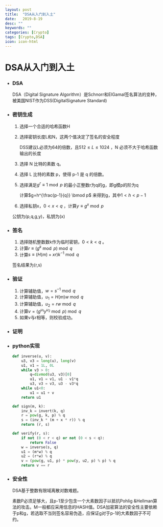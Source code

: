 ```yaml
---
layout: post
title:  "DSA从入门到入土"
date:   2019-8-19
desc: ""
keywords: ""
categories: [Crypto]
tags: [Crypto,DSA]
icon: icon-html
---
```


# DSA从入门到入土

* ### DSA

  DSA（Digital Signature Algorithm）是Schnorr和ElGamal签名算法的变种，被美国NIST作为DSS(DigitalSignature Standard)

* ### 密钥生成

  1. 选择一个合适的哈希函数H

  2. 选择密钥长度L和N，这两个值决定了签名的安全程度

     DSS建议L必须为64的倍数，且$512 \leq L \leq 1024$ ，N 必须不大于哈希函数输出的长度 

  3. 选择 N 比特的素数 q。

  4. 选择 L 比特的素数 p，使得 p-1 是 q 的倍数。

  5. 选择满足$g^r \equiv 1 \bmod p$ 的最小正整数r为q的g，即g模p的阶为q

     计算$g=h^{\frac{p-1}{q}} \bmod p$ 来得到g，其中$1< h < p-1$ 

  6. 选择私钥x，$0<x<q$ ，计算$y \equiv g^x \bmod p$ 

  公钥为(p,q,g,y)，私钥为(x) 

* ### 签名

  1. 选择随机整数数k作为临时密钥，$0<k<q$ 。
  2. 计算$r\equiv (g^k \bmod p) \bmod q$
  3. 计算$s\equiv (H(m)+xr)k^{-1} \bmod q$

  签名结果为(r,s) 

* ### 验证

  1. 计算辅助值，$w=s^{-1} \bmod q$
  2. 计算辅助值，$u_1=H(m)w \bmod q$
  3. 计算辅助值，$u_2=rw \bmod q$
  4. 计算$v=(g^{u_1}y^{u_2} \bmod p) \bmod q$
  5. 如果v与r相等，则校验成功。 

* ### 证明

  

* ### python实现

  ```python
  def inverse(u, v):
      u3, v3 = long(u), long(v)
      u1, v1 = 1L, 0L
      while v3 > 0:
          q=divmod(u3, v3)[0]
          u1, v1 = v1, u1 - v1*q
          u3, v3 = v3, u3 - v3*q
      while u1<0:
          u1 = u1 + v
      return u1
  
  def sign(m, k):
      inv_k = invert(k, q)
      r = pow(g, k, p) % q 
      s = (inv_k * (m + x * r)) % q
      return (r, s)
  
  def verify(r, s):
      if not (0 < r < q) or not (0 < s < q):
          return False
      w = inverse(s, q)
      u1 = (m*w) % q
      u2 = (r*w) % q
      v = (pow(g, u1, p) * pow(y, u2, p) % p) % q
      return v == r
  
  ```

  

* ### 安全性

  DSA基于整数有限域离散对数难题。

  素数P必须足够大，且p-1至少包含一个大素数因子以抵抗Pohlig &Hellman算法的攻击。M一般都应采用信息的HASH值。DSA加密算法的安全性主要依赖于p和g，若选取不当则签名容易伪造，应保证g对于p-1的大素数因子不可约。